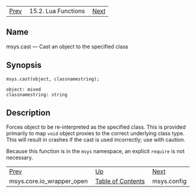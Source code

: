 |     |     |     |
| --- | --- | --- |
| [Prev](lua.ref.msys.core.io_wrapper_open)  | 15.2. Lua Functions |  [Next](lua.ref.msys.config.php) |

<a name="lua.ref.msys.cast"></a>
## Name

msys.cast — Cast an object to the specified class

<a name="idp24418672"></a>
## Synopsis

`msys.cast(object, classnamestring);`

```
object: mixed
classnamestring: string
```
<a name="idp24421376"></a>
## Description

Forces object to be re-interpreted as the specified class. This is provided primarily to map `void` object proxies to the correct underlying class type. This will result in crashes if the cast is used incorrectly; use with caution.

Because this function is in the `msys` namespace, an explicit `require` is not necessary.

|     |     |     |
| --- | --- | --- |
| [Prev](lua.ref.msys.core.io_wrapper_open)  | [Up](lua.function.details.php) |  [Next](lua.ref.msys.config.php) |
| msys.core.io_wrapper_open  | [Table of Contents](index) |  msys.config |
